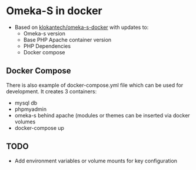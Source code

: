 # Omeka-S in docker

* Based on [klokantech/omeka-s-docker](https://github.com/klokantech/omeka-s-docker) with updates to:
    * Omeka-s version
    * Base PHP Apache container version
    * PHP Dependencies
    * Docker compose 

## Docker Compose

There is also example of docker-compose.yml file which can be used for development. It creates 3 containers:

* mysql db
* phpmyadmin
* omeka-s behind apache (modules or themes can be inserted via docker volumes
* docker-compose up

## TODO

* Add environment variables or volume mounts for key configuration
